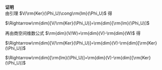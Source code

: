 **证明**  
由引理 $V/\rm{Ker}(\Phi_U)\cong\rm{Im}(\Phi_U)$ 得  
  
$\Rightarrow\rm{dim}[V/\rm{Ker}(\Phi_U)]=\rm{dim}[\rm{Im}(\Phi_U)]$  
  
再由商空间维数公式 $\rm{dim}(V/W)=\rm{dim}(V)-\rm{dim}(W)$ 得  
  
$\Rightarrow\rm{dim}[V/\rm{Ker}(\Phi_U)]=\rm{dim}(V)-\rm{dim}[\rm{Ker}(\Phi_U)]$  
  
$\Rightarrow\rm{dim}[\rm{Im}(\Phi_U)]=\rm{dim}(V)-\rm{dim}[\rm{Ker}(\Phi_U)]$  
